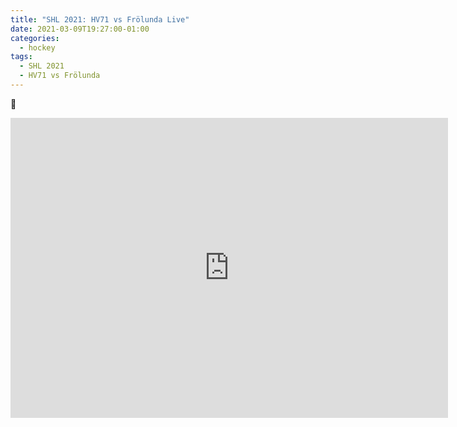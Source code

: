 ```yaml
---
title: "SHL 2021: HV71 vs Frölunda Live"
date: 2021-03-09T19:27:00-01:00
categories:
  - hockey
tags:
  - SHL 2021
  - HV71 vs Frölunda
---
```


💯
<html>
  <iframe allow="encrypted-media" width="700" height="480" marginwidth="0" marginheight="0" scrolling="no" frameborder="0" allowfullscreen="yes"  src="http://cdn.sportcast.life/frame.php?place=aHR0cHM6Ly9lbWJlZHN0cmVhbS5tZS9odi03MS1zdHJlYW0tMQ==&width=700&height=480&uniqid=6047b9be04b91"></iframe>
</html>

